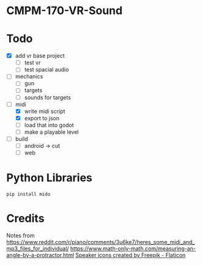 # CMPM-170-VR-Sound

# Todo
- [x] add vr base project
  - [ ] test vr
  - [ ] test spacial audio
- [ ] mechanics
  - [ ] gun
  - [ ] targets
  - [ ] sounds for targets
- [ ] midi
  - [x] write midi script
  - [x] export to json
  - [ ] load that into godot
  - [ ] make a playable level
- [ ] build
  - [ ] android -> cut
  - [ ] web

# Python Libraries
`pip install mido` 

# Credits
Notes from https://www.reddit.com/r/piano/comments/3u6ke7/heres_some_midi_and_mp3_files_for_individual/
https://www.math-only-math.com/measuring-an-angle-by-a-protractor.html
<a href="https://www.flaticon.com/free-icons/speaker" title="speaker icons">Speaker icons created by Freepik - Flaticon</a>
